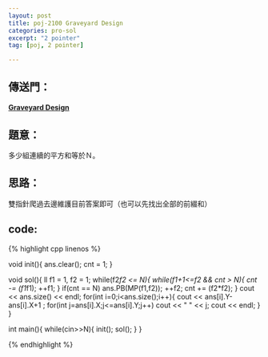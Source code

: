 ```yaml
---
layout: post
title: poj-2100 Graveyard Design
categories: pro-sol
excerpt: "2 pointer"
tag: [poj, 2 pointer]

---
```


## 傳送門：

#### [Graveyard Design](http://poj.org/problem?id=2100)

## 題意：

多少組連續的平方和等於Ｎ。

## 思路：

雙指針爬過去邊維護目前答案即可（也可以先找出全部的前綴和）

## code:

{% highlight cpp linenos %}

void init(){
  ans.clear();
  cnt = 1;
}

void sol(){
  ll f1 = 1, f2 = 1;
  while(f2*f2 <= N){
    while(f1+1<=f2 && cnt > N){
      cnt -= (f1*f1);
      ++f1;
    }
    if(cnt == N) ans.PB(MP(f1,f2));
    ++f2;
    cnt += (f2*f2);
  }
  cout << ans.size() << endl;
  for(int i=0;i<ans.size();i++){
    cout << ans[i].Y-ans[i].X+1 ;
    for(int j=ans[i].X;j<=ans[i].Y;j++)
      cout << " " << j;
    cout << endl;
  }
}

int main(){
  while(cin>>N){
    init();
    sol();
  }
}

{% endhighlight %}
